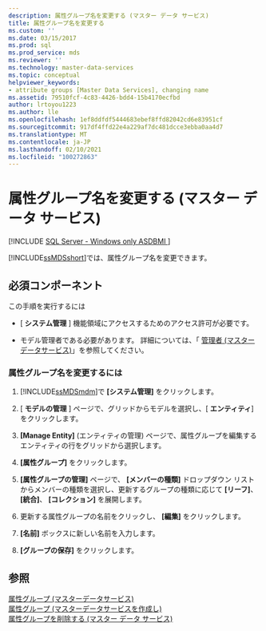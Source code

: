 ```yaml
---
description: 属性グループ名を変更する (マスター データ サービス)
title: 属性グループ名を変更する
ms.custom: ''
ms.date: 03/15/2017
ms.prod: sql
ms.prod_service: mds
ms.reviewer: ''
ms.technology: master-data-services
ms.topic: conceptual
helpviewer_keywords:
- attribute groups [Master Data Services], changing name
ms.assetid: 79510fcf-4c83-4426-bdd4-15b4170ecfbd
author: lrtoyou1223
ms.author: lle
ms.openlocfilehash: 1ef8ddfdf5444683ebef8ffd82042cd6e83951cf
ms.sourcegitcommit: 917df4ffd22e4a229af7dc481dcce3ebba0aa4d7
ms.translationtype: MT
ms.contentlocale: ja-JP
ms.lasthandoff: 02/10/2021
ms.locfileid: "100272863"
---
```

# <a name="change-an-attribute-group-name-master-data-services"></a>属性グループ名を変更する (マスター データ サービス)

[!INCLUDE [SQL Server - Windows only ASDBMI  ](../includes/applies-to-version/sql-windows-only-asdbmi.md)]

  [!INCLUDE[ssMDSshort](../includes/ssmdsshort-md.md)]では、属性グループ名を変更できます。  
  
## <a name="prerequisites"></a>必須コンポーネント  
 この手順を実行するには  
  
-   [ **システム管理** ] 機能領域にアクセスするためのアクセス許可が必要です。  
  
-   モデル管理者である必要があります。 詳細については、「 [管理者 &#40;マスターデータサービス&#41;](../master-data-services/administrators-master-data-services.md)」を参照してください。  
  
### <a name="to-change-an-attribute-group-name"></a>属性グループ名を変更するには  
  
1.  [!INCLUDE[ssMDSmdm](../includes/ssmdsmdm-md.md)]で **[システム管理]** をクリックします。  
  
2.  [ **モデルの管理** ] ページで、グリッドからモデルを選択し、[ **エンティティ**] をクリックします。  
  
3.  **[Manage Entity]** (エンティティの管理) ページで、属性グループを編集するエンティティの行をグリッドから選択します。  
  
4.  **[属性グループ]** をクリックします。  
  
5.  **[属性グループの管理]** ページで、 **[メンバーの種類]** ドロップダウン リストからメンバーの種類を選択し、更新するグループの種類に応じて **[リーフ]**、 **[統合]**、 **[コレクション]** を展開します。  
  
6.  更新する属性グループの名前をクリックし、 **[編集]** をクリックします。  
  
7.  **[名前]** ボックスに新しい名前を入力します。  
  
8.  **[グループの保存]** をクリックします。  
  
## <a name="see-also"></a>参照  
 [属性グループ &#40;マスターデータサービス&#41;](../master-data-services/attribute-groups-master-data-services.md)   
 [属性グループ &#40;マスターデータサービスを作成し&#41;](../master-data-services/create-an-attribute-group-master-data-services.md)   
 [属性グループを削除する &#40;マスター データ サービス&#41;](../master-data-services/delete-an-attribute-group-master-data-services.md)  
  
  
